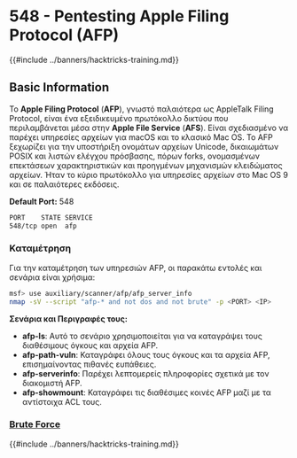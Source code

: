 # 548 - Pentesting Apple Filing Protocol (AFP)

{{#include ../banners/hacktricks-training.md}}

## Basic Information

Το **Apple Filing Protocol** (**AFP**), γνωστό παλαιότερα ως AppleTalk Filing Protocol, είναι ένα εξειδικευμένο πρωτόκολλο δικτύου που περιλαμβάνεται μέσα στην **Apple File Service** (**AFS**). Είναι σχεδιασμένο να παρέχει υπηρεσίες αρχείων για macOS και το κλασικό Mac OS. Το AFP ξεχωρίζει για την υποστήριξη ονομάτων αρχείων Unicode, δικαιωμάτων POSIX και λιστών ελέγχου πρόσβασης, πόρων forks, ονομασμένων επεκτάσεων χαρακτηριστικών και προηγμένων μηχανισμών κλειδώματος αρχείων. Ήταν το κύριο πρωτόκολλο για υπηρεσίες αρχείων στο Mac OS 9 και σε παλαιότερες εκδόσεις.

**Default Port:** 548
```bash
PORT    STATE SERVICE
548/tcp open  afp
```
### **Καταμέτρηση**

Για την καταμέτρηση των υπηρεσιών AFP, οι παρακάτω εντολές και σενάρια είναι χρήσιμα:
```bash
msf> use auxiliary/scanner/afp/afp_server_info
nmap -sV --script "afp-* and not dos and not brute" -p <PORT> <IP>
```
**Σενάρια και Περιγραφές τους:**

- **afp-ls**: Αυτό το σενάριο χρησιμοποιείται για να καταγράψει τους διαθέσιμους όγκους και αρχεία AFP.
- **afp-path-vuln**: Καταγράφει όλους τους όγκους και τα αρχεία AFP, επισημαίνοντας πιθανές ευπάθειες.
- **afp-serverinfo**: Παρέχει λεπτομερείς πληροφορίες σχετικά με τον διακομιστή AFP.
- **afp-showmount**: Καταγράφει τις διαθέσιμες κοινές AFP μαζί με τα αντίστοιχα ACL τους.

### [**Brute Force**](../generic-hacking/brute-force.md#afp)

{{#include ../banners/hacktricks-training.md}}
